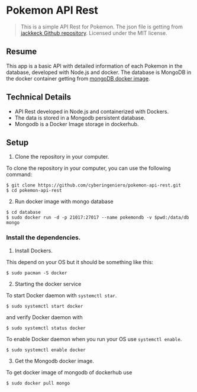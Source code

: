 # Pokemon API Rest 

> This is a simple API Rest for Pokemon.
> The json file is getting from [jackkeck Github repository](https://github.com/jackkeck/pokemonDataSet).
> Licensed under the MIT license.

## Resume
This app is a basic API with detailed information of each Pokemon in the database, developed with Node.js and docker. The database is MongoDB in the docker container getting from [mongoDB docker image](https://hub.docker.com/_/mongo).


## Technical Details
- API Rest developed in Node.js and containerized with Dockers.
- The data is stored in a Mongodb persistent database.
- Mongodb is a Docker Image storage in dockerhub.


## Setup
1. Clone the repository in your computer.

To clone the repository in your computer, you can use the following command:

```
$ git clone https://github.com/cyberingeniero/pokemon-api-rest.git
$ cd pokemon-api-rest
```

2. Run docker image with mongo database

```
$ cd database
$ sudo docker run -d -p 21017:27017 --name pokemondb -v $pwd:/data/db mongo
```



### Install the dependencies.
1. Install Dockers.

This depend on your OS but it should be something like this:

```
$ sudo pacman -S docker
```

2. Starting the docker service

To start Docker daemon with `systemctl star`.

```
$ sudo systemctl start docker
```

and verify Docker daemon with

```
$ sudo systemctl status docker
```
To enable Docker daemon when you run your OS use `systemctl enable`.

```
$ sudo systemctl enable docker
```

3. Get the Mongodb docker image.

To get docker image of mongodb of dockerhub use

```
$ sudo docker pull mongo
```







